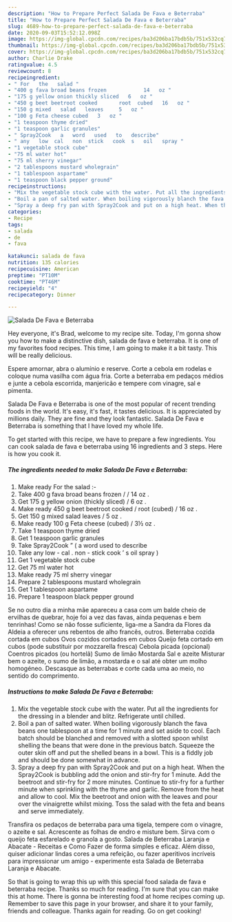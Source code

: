 ```yaml
---
description: "How to Prepare Perfect Salada De Fava e Beterraba"
title: "How to Prepare Perfect Salada De Fava e Beterraba"
slug: 4689-how-to-prepare-perfect-salada-de-fava-e-beterraba
date: 2020-09-03T15:52:12.098Z
image: https://img-global.cpcdn.com/recipes/ba3d206ba17bdb5b/751x532cq70/salada-de-fava-e-beterraba-recipe-main-photo.jpg
thumbnail: https://img-global.cpcdn.com/recipes/ba3d206ba17bdb5b/751x532cq70/salada-de-fava-e-beterraba-recipe-main-photo.jpg
cover: https://img-global.cpcdn.com/recipes/ba3d206ba17bdb5b/751x532cq70/salada-de-fava-e-beterraba-recipe-main-photo.jpg
author: Charlie Drake
ratingvalue: 4.5
reviewcount: 8
recipeingredient:
- " For   the   salad "
- "400 g fava broad beans frozen            14   oz "
- "175 g yellow onion thickly sliced   6   oz "
- "450 g beet beetroot cooked       root  cubed   16   oz "
- "150 g mixed   salad   leaves     5   oz "
- "100 g Feta cheese cubed   3   oz "
- "1 teaspoon thyme dried"
- "1 teaspoon garlic granules"
- " Spray2Cook   a   word   used   to   describe"
- " any   low  cal   non  stick   cook  s   oil   spray "
- "1 vegetable stock cube"
- "75 ml water hot"
- "75 ml sherry vinegar"
- "2 tablespoons mustard wholegrain"
- "1 tablespoon aspartame"
- "1 teaspoon black pepper ground"
recipeinstructions:
- "Mix the vegetable stock cube with the water. Put all the ingredients for the dressing in a blender and blitz. Refrigerate until chilled."
- "Boil a pan of salted water. When boiling vigorously blanch the fava beans one tablespoon at a time for 1 minute and set aside to cool. Each batch should be blanched and removed with a slotted spoon whilst shelling the beans that were done in the previous batch. Squeeze the outer skin off and put the shelled beans in a bowl. This is a fiddly job and should be done somewhat in advance."
- "Spray a deep fry pan with Spray2Cook and put on a high heat. When the Spray2Cook is bubbling add the onion and stir-fry for 1 minute. Add the beetroot and stir-fry for 2 more minutes. Continue to stir-fry for a further minute when sprinkling with the thyme and garlic. Remove from the heat and allow to cool. Mix the beetroot and onion with the leaves and pour over the vinaigrette whilst mixing. Toss the salad with the feta and beans and serve immediately."
categories:
- Recipe
tags:
- salada
- de
- fava

katakunci: salada de fava 
nutrition: 135 calories
recipecuisine: American
preptime: "PT10M"
cooktime: "PT46M"
recipeyield: "4"
recipecategory: Dinner

---
```



![Salada De Fava e Beterraba](https://img-global.cpcdn.com/recipes/ba3d206ba17bdb5b/751x532cq70/salada-de-fava-e-beterraba-recipe-main-photo.jpg)

Hey everyone, it's Brad, welcome to my recipe site. Today, I'm gonna show you how to make a distinctive dish, salada de fava e beterraba. It is one of my favorites food recipes. This time, I am going to make it a bit tasty. This will be really delicious.

Espere amornar, abra o alumínio e reserve. Corte a cebola em rodelas e coloque numa vasilha com água fria. Corte a beterraba em pedaços médios e junte a cebola escorrida, manjericão e tempere com vinagre, sal e pimenta.

Salada De Fava e Beterraba is one of the most popular of recent trending foods in the world. It's easy, it's fast, it tastes delicious. It is appreciated by millions daily. They are fine and they look fantastic. Salada De Fava e Beterraba is something that I have loved my whole life.


To get started with this recipe, we have to prepare a few ingredients. You can cook salada de fava e beterraba using 16 ingredients and 3 steps. Here is how you cook it.

<!--inarticleads1-->

##### The ingredients needed to make Salada De Fava e Beterraba:

1. Make ready  For   the   salad :-
1. Take 400 g fava broad beans frozen     /     /  14   oz .
1. Get 175 g yellow onion (thickly sliced) /  6   oz .
1. Make ready 450 g beet beetroot cooked     /  root  (cubed) /  16   oz .
1. Get 150 g mixed   salad   leaves   /  5   oz .
1. Make ready 100 g Feta cheese (cubed) /  3½   oz .
1. Take 1 teaspoon thyme dried
1. Get 1 teaspoon garlic granules
1. Take  Spray2Cook ” ( a   word   used   to   describe
1. Take  any   low - cal .  non - stick   cook ’ s   oil   spray )
1. Get 1 vegetable stock cube
1. Get 75 ml water hot
1. Make ready 75 ml sherry vinegar
1. Prepare 2 tablespoons mustard wholegrain
1. Get 1 tablespoon aspartame
1. Prepare 1 teaspoon black pepper ground


Se no outro dia a minha mãe apareceu a casa com um balde cheio de ervilhas de quebrar, hoje foi a vez das favas, ainda pequenas e bem tenrinhas! Como se não fosse suficiente, liga-me a Sandra da Flores da Aldeia a oferecer uns rebentos de alho francês, outros. Beterraba cozida cortada em cubos Ovos cozidos cortados em cubos Queijo feta cortado em cubos (pode substituir por mozzarella fresca) Cebola picada (opcional) Coentros picados (ou hortelã) Sumo de limão Mostarda Sal e azeite Misturar bem o azeite, o sumo de limão, a mostarda e o sal até obter um molho homogéneo. Descasque as beterrabas e corte cada uma ao meio, no sentido do comprimento. 

<!--inarticleads2-->

##### Instructions to make Salada De Fava e Beterraba:

1. Mix the vegetable stock cube with the water. Put all the ingredients for the dressing in a blender and blitz. Refrigerate until chilled.
1. Boil a pan of salted water. When boiling vigorously blanch the fava beans one tablespoon at a time for 1 minute and set aside to cool. Each batch should be blanched and removed with a slotted spoon whilst shelling the beans that were done in the previous batch. Squeeze the outer skin off and put the shelled beans in a bowl. This is a fiddly job and should be done somewhat in advance.
1. Spray a deep fry pan with Spray2Cook and put on a high heat. When the Spray2Cook is bubbling add the onion and stir-fry for 1 minute. Add the beetroot and stir-fry for 2 more minutes. Continue to stir-fry for a further minute when sprinkling with the thyme and garlic. Remove from the heat and allow to cool. Mix the beetroot and onion with the leaves and pour over the vinaigrette whilst mixing. Toss the salad with the feta and beans and serve immediately.


Transfira os pedaços de beterraba para uma tigela, tempere com o vinagre, o azeite e sal. Acrescente as folhas de endro e misture bem. Sirva com o queijo feta esfarelado e granola a gosto. Salada de Beterraba Laranja e Abacate - Receitas e Como Fazer de forma simples e eficaz. Além disso, quiser adicionar lindas cores a uma refeição, ou fazer aperitivos incríveis para impressionar um amigo - experimente esta Salada de Beterraba Laranja e Abacate. 

So that is going to wrap this up with this special food salada de fava e beterraba recipe. Thanks so much for reading. I'm sure that you can make this at home. There is gonna be interesting food at home recipes coming up. Remember to save this page in your browser, and share it to your family, friends and colleague. Thanks again for reading. Go on get cooking!
